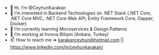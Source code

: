 - 👋 Hi, I’m @CeyhunKarakan
- 👀 I’m interested in Backend Technologies on .NET Stack (.NET Core, .NET Core MVC, .NET Core Web API, Entity Framework Core, Dapper, Docker)
- 🌱 I’m currently learning Microservices & Design Patterns
- 💞️ I’m working at Innova Bilişim (Ankara, Turkey)
- 📫 How to reach me => karakanceyhun@hotmail.com || https://www.linkedin.com/in/ceyhunkarakan/

<!---
CeyhunKarakan/CeyhunKarakan is a ✨ special ✨ repository because its `README.md` (this file) appears on your GitHub profile.
You can click the Preview link to take a look at your changes.
--->
